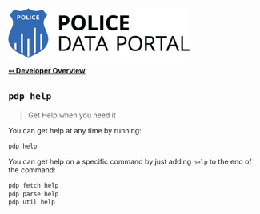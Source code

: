 ![Logo](img/logo.png "Logo")

**[↤ Developer Overview](../README.md#developer-overview)**

`pdp help`
---

> Get Help when you need it

You can get help at any time by running:

```bash
pdp help
```

You can get help on a specific command by just adding `help` to the end of the command:

```bash
pdp fetch help
pdp parse help
pdp util help
```

